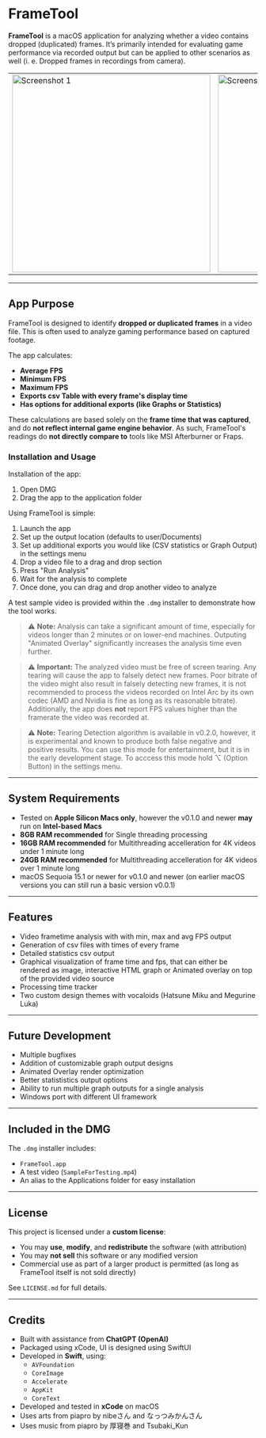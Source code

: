 # FrameTool

**FrameTool** is a macOS application for analyzing whether a video contains dropped (duplicated) frames. It’s primarily intended for evaluating game performance via recorded output but can be applied to other scenarios as well (i. e. Dropped frames in recordings from camera).

<table>
  <tr>
    <td>
      <img width="400" alt="Screenshot 1" src="https://github.com/user-attachments/assets/bdb35542-93e7-44b7-8a74-ca0fc5045828" />
    </td>
    <td>
      <img width="400" alt="Screenshot 2" src="https://github.com/user-attachments/assets/0cd110b8-1ae2-4056-b8e7-4f187264dd3e" />
    </td>
  </tr>
</table>



---

## App Purpose

FrameTool is designed to identify **dropped or duplicated frames** in a video file. This is often used to analyze gaming performance based on captured footage.

The app calculates:

- **Average FPS**
- **Minimum FPS**
- **Maximum FPS**
- **Exports csv Table with every frame's display time**
- **Has options for additional exports (like Graphs or Statistics)**

These calculations are based solely on the **frame time that was captured**, and do **not reflect internal game engine behavior**. As such, FrameTool's readings do **not directly compare to** tools like MSI Afterburner or Fraps.

### Installation and Usage
Installation of the app:
1. Open DMG
2. Drag the app to the application folder

Using FrameTool is simple:
1. Launch the app
2. Set up the output location (defaults to user/Documents)
3. Set up additional exports you would like (CSV statistics or Graph Output) in the settings menu
4. Drop a video file to a drag and drop section
5. Press "Run Analysis"
6. Wait for the analysis to complete
7. Once done, you can drag and drop another video to analyze

A test sample video is provided within the `.dmg` installer to demonstrate how the tool works.

> ⚠️ **Note:** Analysis can take a significant amount of time, especially for videos longer than 2 minutes or on lower-end machines. Outputing "Animated Overlay" significantly increases the analysis time even further.

> ⚠️ **Important:** The analyzed video must be free of screen tearing. Any tearing will cause the app to falsely detect new frames. Poor bitrate of the video might also result in falsely detecting new frames, it is not recommended to process the videos recorded on Intel Arc by its own codec (AMD and Nvidia is fine as long as its reasonable bitrate). Additionally, the app does **not** report FPS values higher than the framerate the video was recorded at.

> ⚠️ **Note:** Tearing Detection algorithm is available in v0.2.0, however, it is experimental and known to produce both false negative and positive results. You can use this mode for entertainment, but it is in the early development stage. To acccess this mode hold ⌥ (Option Button) in the settings menu.

---

## System Requirements

- Tested on **Apple Silicon Macs only**, however the v0.1.0 and newer **may** run on **Intel-based Macs**
- **8GB RAM recommended** for Single threading processing
- **16GB RAM recommended** for Multithreading accelleration for 4K videos under 1 minute long
- **24GB RAM recommended** for Multithreading accelleration for 4K videos over 1 minute long
- macOS Sequoia 15.1 or newer for v0.1.0 and newer (on earlier macOS versions you can still run a basic version v0.0.1)

---

## Features

- Video frametime analysis with with min, max and avg FPS output
- Generation of csv files with times of every frame
- Detailed statistics csv output
- Graphical visualization of frame time and fps, that can either be rendered as image, interactive HTML graph or Animated overlay on top of the provided video source
- Processing time tracker
- Two custom design themes with vocaloids (Hatsune Miku and Megurine Luka)
  
---

## Future Development

- Multiple bugfixes
- Addition of customizable graph output designs
- Animated Overlay render optimization
- Better statististics output options
- Ability to run multiple graph outputs for a single analysis
- Windows port with different UI framework
  
---

## Included in the DMG

The `.dmg` installer includes:
- `FrameTool.app`
- A test video (`SampleForTesting.mp4`)
- An alias to the Applications folder for easy installation

---

## License

This project is licensed under a **custom license**:

- You may **use**, **modify**, and **redistribute** the software (with attribution)
- You may **not sell** this software or any modified version
- Commercial use as part of a larger product is permitted (as long as FrameTool itself is not sold directly)

See `LICENSE.md` for full details.

---

## Credits

- Built with assistance from **ChatGPT (OpenAI)**  
- Packaged using xCode, UI is designed using SwiftUI 
- Developed in **Swift**, using:
  - `AVFoundation`
  - `CoreImage`
  - `Accelerate`
  - `AppKit`
  - `CoreText`
- Developed and tested in **xCode** on macOS
- Uses arts from piapro by nibeさん and なっつみかんさん
- Uses music from piapro by 厚寝巻 and Tsubaki_Kun
